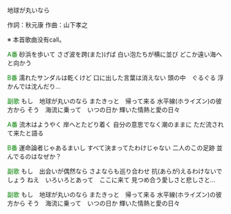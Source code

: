 地球が丸いなら

作詞：秋元康
作曲：山下孝之

※ 本首歌曲没有call。

<font color=green>A番</font>
砂浜を歩いて
さざ波を跨(また)げば
白い泡たちが横に並び
どこか遠い海へと向かう

<font color=green>B番</font>
濡れたサンダルは乾くけど
口に出した言葉は消えない
頭の中　ぐるぐる
浮かんでは沈んだり…

<font color=green>副歌</font>
もし　地球が丸いのなら
またきっと　帰って来る
水平線(ホライズン)の彼方から
そう　海流に乗って　いつの日か
輝いた情熱と愛の日々

<font color=green>A番</font>
流木はようやく
岸へとたどり着く
自分の意思でなく潮のままに
ただ流されて来たと語る

<font color=green>B番</font>
運命論者じゃあるまいし
すべて決まってたわけじゃない
二人のこの足跡
並んでるのはなぜか？

<font color=green>副歌</font>
もし　出会いが偶然なら
さよならも巡り合わせ
抗(あらが)えるわけないでしょう
ねえ　いろいろとあって　ここに来て
見つめ合う愛しさと悲しさと…

<font color=green>副歌</font>
もし　地球が丸いのなら
またきっと　帰って来る
水平線(ホライズン)の彼方から
そう　海流に乗って　いつの日か
輝いた情熱と愛の日々
